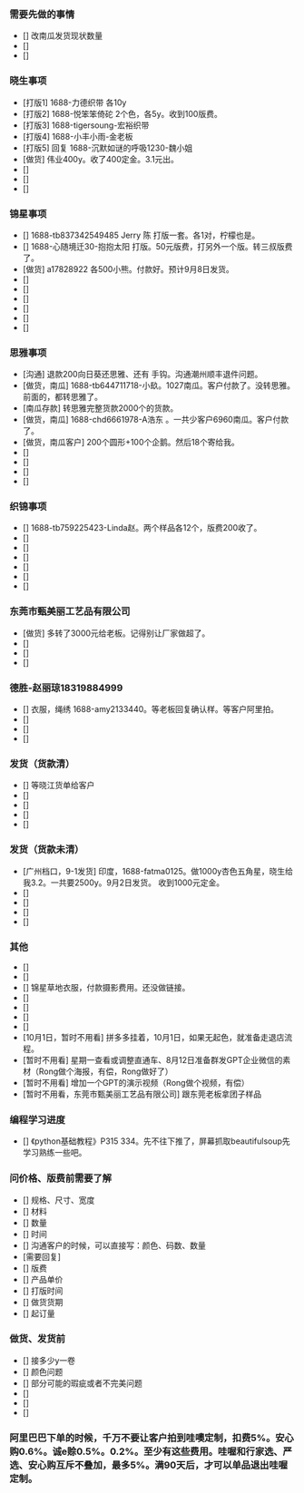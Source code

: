 ### 需要先做的事情
- [] 改南瓜发货现状数量
- [] 
- [] 


### 晓生事项
- [打版1] 1688-力德织带 各10y
- [打版2] 1688-悦笨笨倚砣 2个色，各5y。收到100版费。 
- [打版3] 1688-tigersoung-宏裕织带 
- [打版4] 1688-小丰小雨-金老板
- [打版5] 回复 1688-沉默如谜的呼吸1230-魏小姐
- [做货] 伟业400y。收了400定金。3.1元出。 
- [] 
- [] 
- [] 

### 锦星事项
- [] 1688-tb837342549485 Jerry 陈 打版一套。各1对，柠檬也是。
- [] 1688-心随境迁30-抱抱太阳 打版。50元版费，打另外一个版。转三叔版费了。
- [做货] a17828922 各500小熊。付款好。预计9月8日发货。 
- [] 
- [] 
- [] 
- [] 
- [] 
- [] 

### 思雅事项
- [沟通] 退款200向日葵还思雅、还有 手钩。沟通潮州顺丰退件问题。
- [做货，南瓜] 1688-tb644711718-小镹。1027南瓜。客户付款了。没转思雅。前面的，都转思雅了。
- [南瓜存款] 转思雅完整货款2000个的货款。
- [做货，南瓜] 1688-chd6661978-A浩东 。一共少客户6960南瓜。客户付款了。
- [做货，南瓜客户] 200个圆形+100个企鹅。然后18个寄给我。 
- [] 
- [] 
- [] 
- [] 




### 织锦事项
- [] 1688-tb759225423-Linda赵。两个样品各12个，版费200收了。
- [] 
- [] 
- [] 
- [] 
- [] 
- [] 



### 东莞市甄美丽工艺品有限公司
- [做货] 多转了3000元给老板。记得别让厂家做超了。
- [] 
- [] 
- [] 


### 德胜-赵丽琼18319884999
- [] 衣服，绳绣 1688-amy2133440。等老板回复确认样。等客户阿里拍。
- [] 
- [] 
- [] 


### 发货（货款清）
- [] 等晓江货单给客户
- [] 
- [] 
- [] 
- [] 


### 发货（货款未清）
- [广州档口，9-1发货] 印度，1688-fatma0125。做1000y杏色五角星，晓生给我3.2。一共要2500y。9月2日发货。 收到1000元定金。
- [] 
- [] 
- [] 
- [] 



### 其他
- [] 
- [] 
- [] 锦星草地衣服，付款摄影费用。还没做链接。
- [] 
- [] 
- [] 
- [] 
- [10月1日，暂时不用看] 拼多多挂着，10月1日，如果无起色，就准备走退店流程。
- [暂时不用看] 星期一查看或调整直通车、8月12日准备群发GPT企业微信的素材（Rong做个海报，有偿，Rong做好了）
- [暂时不用看] 增加一个GPT的演示视频（Rong做个视频，有偿）
- [暂时不用看，东莞市甄美丽工艺品有限公司] 跟东莞老板拿团子样品




















### 编程学习进度
- [] 《python基础教程》P315 334。先不往下推了，屏幕抓取beautifulsoup先学习熟练一些吧。



### 问价格、版费前需要了解
- [] 规格、尺寸、宽度
- [] 材料
- [] 数量
- [] 时间
- [] 沟通客户的时候，可以直接写：颜色、码数、数量
- [需要回复] 
- [] 版费
- [] 产品单价
- [] 打版时间
- [] 做货货期
- [] 起订量



### 做货、发货前
- [] 接多少y一卷
- [] 颜色问题
- [] 部分可能的瑕疵或者不完美问题
- []
- [] 
- []




### 阿里巴巴下单的时候，千万不要让客户拍到哇噢定制，扣费5%。安心购0.6%。诚e赊0.5%。0.2%。至少有这些费用。哇喔和行家选、严选、安心购互斥不叠加，最多5%。满90天后，才可以单品退出哇喔定制。